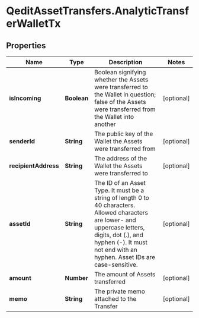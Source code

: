 # QeditAssetTransfers.AnalyticTransferWalletTx

## Properties
Name | Type | Description | Notes
------------ | ------------- | ------------- | -------------
**isIncoming** | **Boolean** | Boolean signifying whether the Assets were transferred to the Wallet in question; false of the Assets were transferred from the Wallet into another | [optional] 
**senderId** | **String** | The public key of the Wallet the Assets were transferred from | [optional] 
**recipientAddress** | **String** | The address of the Wallet the Assets were transferred to | [optional] 
**assetId** | **String** | The ID of an Asset Type. It must be a string of length 0 to 40 characters. Allowed characters are lower- and uppercase letters, digits, dot (.), and hyphen (-). It must not end with an hyphen. Asset IDs are case-sensitive.  | [optional] 
**amount** | **Number** | The amount of Assets transferred | [optional] 
**memo** | **String** | The private memo attached to the Transfer | [optional] 


